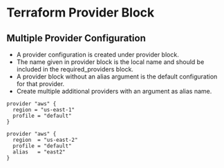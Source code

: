 # Terraform Provider Block

## Multiple Provider Configuration
- A provider configuration is created under provider block.
- The name given in provider block is the local name and should be included in the required_providers 
block.
- A provider block without an alias argument is the default configuration for that provider.
- Create multiple additional providers with an argument as alias name.
```t
provider "aws" {
  region = "us-east-1"  
  profile = "default" 
}
```
```t
provider "aws" {
  region  = "us-east-2"
  profile = "default"
  alias   = "east2"
}
```
